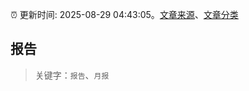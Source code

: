 :alarm_clock: 更新时间: 2025-08-29 04:43:05。[文章来源](/README.md)、[文章分类](/TAGS.md)

## 报告


> 关键字：`报告`、`月报`



